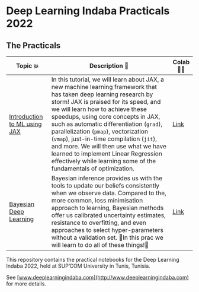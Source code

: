 # Deep Learning Indaba Practicals 2022
  
## The Practicals 
| Topic 💥 | Description 📘 | Colab 👩‍💻 |
|---------------|----------------------------------------------------------|----------------------------------------------------------------------------------------------------------|
[Introduction to ML using JAX](https://github.com/deep-learning-indaba/indaba-pracs-2022/blob/main/Introduction_to_ML_using_JAX.ipynb) | In this tutorial, we will learn about JAX, a new machine learning framework that has taken deep learning research by storm! JAX is praised for its speed, and we will learn how to achieve these speedups, using core concepts in JAX, such as automatic differentiation (`grad`), parallelization (`pmap`), vectorization (`vmap`), just-in-time compilation (`jit`), and more. We will then use what we have learned to implement Linear Regression effectively while learning some of the fundamentals of optimization. | [Link](https://colab.research.google.com/github/deep-learning-indaba/indaba-pracs-2022/blob/main/Introduction_to_ML_using_JAX.ipynb) | 
[Bayesian Deep Learning](https://github.com/deep-learning-indaba/indaba-pracs-2022/blob/main/Bayesian_Deep_Learning_Prac.ipynb) | Bayesian inference provides us with the tools to update our beliefs consistently when we observe data. Compared to the, more common, loss minimisation approach to learning, Bayesian methods offer us calibrated uncertainty estimates, resistance to overfitting, and even approaches to select hyper-parameters without a validation set. 🚀In this prac we will learn to do all of these things!🚀 | [Link](https://colab.research.google.com/github/deep-learning-indaba/indaba-pracs-2022/blob/main/Bayesian_Deep_Learning_Prac.ipynb) | 



This repository contains the practical notebooks for the Deep Learning Indaba
2022, held at SUP’COM University in Tunis, Tunisia.

See [www.deeplearningindaba.com](http://www.deeplearningindaba.com) for more details.
